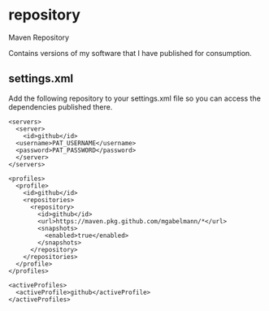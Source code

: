 # repository
Maven Repository

Contains versions of my software that I have published for consumption.

## settings.xml
Add the following repository to your settings.xml file so you can access the dependencies published there.

    <servers>
      <server>
        <id>github</id>
	  <username>PAT_USERNAME</username>
	  <password>PAT_PASSWORD</password>
      </server>
    </servers>

    <profiles>
      <profile>
        <id>github</id>
        <repositories>
          <repository>
            <id>github</id>
            <url>https://maven.pkg.github.com/mgabelmann/*</url>
            <snapshots>
              <enabled>true</enabled>
            </snapshots>
          </repository>
        </repositories>
      </profile>
    </profiles>
    
    <activeProfiles>
      <activeProfile>github</activeProfile>
    </activeProfiles>
    
